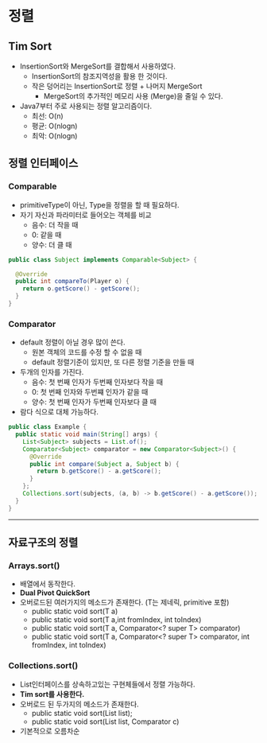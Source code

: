 # 정렬

## Tim Sort
- InsertionSort와 MergeSort를 결합해서 사용하였다.
  - InsertionSort의 참조지역성을 활용 한 것이다.
  - 작은 덩어리는 InsertionSort로 정렬 + 나머지 MergeSort
    - MergeSort의 추가적인 메모리 사용 (Merge)을 줄일 수 있다.
- Java7부터 주로 사용되는 정렬 알고리즘이다.
  - 최선: O(n)
  - 평균: O(nlogn)
  - 최악: O(nlogn)
## 정렬 인터페이스

### Comparable

- primitiveType이 아닌, Type을 정렬을 할 때 필요하다.
- 자기 자신과 파라미터로 들어오는 객체를 비교
    - 음수: 더 작을 때
    - 0: 같을 때
    - 양수: 더 클 때

```java
public class Subject implements Comparable<Subject> {

  @Override
  public int compareTo(Player o) {
    return o.getScore() - getScore();
  }
}
```

### Comparator

- default 정렬이 아닐 경우 많이 쓴다.
    - 원본 객체의 코드를 수정 할 수 없을 때
    - default 정렬기준이 있지만, 또 다른 정렬 기준을 만들 때
- 두개의 인자를 가진다.
  - 음수: 첫 번째 인자가 두번째 인자보다 작을 때
  - 0: 첫 번째 인자와 두번쨰 인자가 같을 때
  - 양수: 첫 번째 인자가 두번째 인자보다 클 때
- 람다 식으로 대체 가능하다.
```java
public class Example {
  public static void main(String[] args) {
    List<Subject> subjects = List.of();
    Comparator<Subject> comparator = new Comparator<Subject>() {
      @Override
      public int compare(Subject a, Subject b) {
        return b.getScore() - a.getScore();
      }
    };
    Collections.sort(subjects, (a, b) -> b.getScore() - a.getScore());
  }
}

```

***

## 자료구조의 정렬

### Arrays.sort()
- 배열에서 동작한다.
- **Dual Pivot QuickSort**
- 오버로드된 여러가지의 메소드가 존재한다. (T는 제네릭, primitive 포함)
  - public static void sort(T a)
  - public static void sort(T a,int fromIndex, int toIndex)
  - public static void sort(T a, Comparator<? super T> comparator)
  - public static void sort(T a, Comparator<? super T> comparator, int fromIndex, int toIndex)
### Collections.sort()
- List인터페이스를 상속하고있는 구현체들에서 정렬 가능하다.
- **Tim sort를 사용한다.**
- 오버로드 된 두가지의 메소드가 존재한다.
  - public static void sort(List list);
  - public static void sort(List list, Comparator c)
- 기본적으로 오름차순

